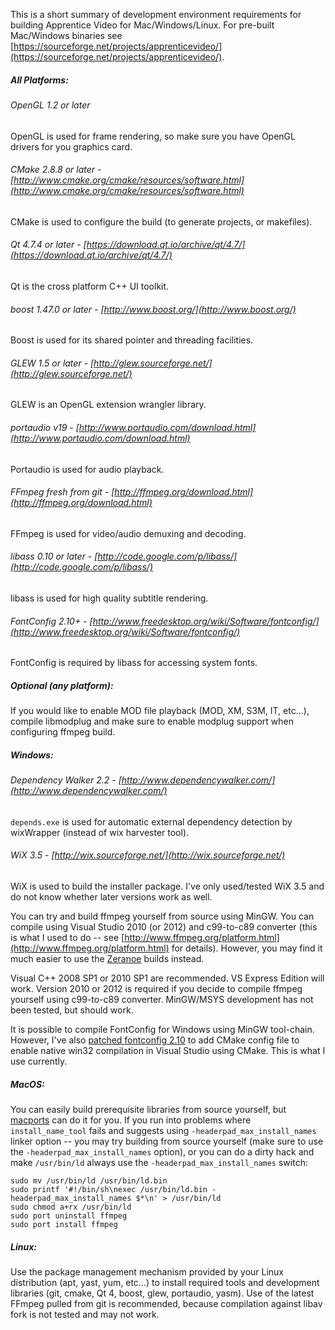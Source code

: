 This is a short summary of development environment requirements for building Apprentice Video for Mac/Windows/Linux. For pre-built Mac/Windows binaries see [https://sourceforge.net/projects/apprenticevideo/](https://sourceforge.net/projects/apprenticevideo/).

##### All Platforms:
###### OpenGL 1.2 or later
OpenGL is used for frame rendering, so make sure you have OpenGL drivers for you graphics card.

###### CMake 2.8.8 or later - [http://www.cmake.org/cmake/resources/software.html](http://www.cmake.org/cmake/resources/software.html)
CMake is used to configure the build (to generate projects, or makefiles).

###### Qt 4.7.4 or later - [https://download.qt.io/archive/qt/4.7/](https://download.qt.io/archive/qt/4.7/)
Qt is the cross platform C++ UI toolkit.

###### boost 1.47.0 or later - [http://www.boost.org/](http://www.boost.org/)
Boost is used for its shared pointer and threading facilities.

###### GLEW 1.5 or later - [http://glew.sourceforge.net/](http://glew.sourceforge.net/)
GLEW is an OpenGL extension wrangler library.

###### portaudio v19 - [http://www.portaudio.com/download.html](http://www.portaudio.com/download.html)
Portaudio is used for audio playback.

###### FFmpeg fresh from git - [http://ffmpeg.org/download.html](http://ffmpeg.org/download.html)
FFmpeg is used for video/audio demuxing and decoding.

###### libass 0.10 or later - [http://code.google.com/p/libass/](http://code.google.com/p/libass/)
libass is used for high quality subtitle rendering.

###### FontConfig 2.10+ - [http://www.freedesktop.org/wiki/Software/fontconfig/](http://www.freedesktop.org/wiki/Software/fontconfig/)
FontConfig is required by libass for accessing system fonts.

##### Optional (any platform):
If you would like to enable MOD file playback (MOD, XM, S3M, IT, etc...), compile libmodplug and make sure to enable modplug support when configuring ffmpeg build.

##### Windows:
###### Dependency Walker 2.2 - [http://www.dependencywalker.com/](http://www.dependencywalker.com/)
`depends.exe` is used for automatic external dependency detection by wixWrapper (instead of wix harvester tool).

###### WiX 3.5 - [http://wix.sourceforge.net/](http://wix.sourceforge.net/)
WiX is used to build the installer package.  I've only used/tested WiX 3.5 and do not know whether later versions work as well.

You can try and build ffmpeg yourself from source using MinGW.  You can compile using Visual Studio 2010 (or 2012) and c99-to-c89 converter (this is what I used to do -- see [http://www.ffmpeg.org/platform.html](http://www.ffmpeg.org/platform.html) for details).  However, you may find it much easier to use the [Zeranoe](http://ffmpeg.zeranoe.com/builds/) builds instead.

Visual C++ 2008 SP1 or 2010 SP1 are recommended. VS Express Edition will work. Version 2010 or 2012 is required if you decide to compile ffmpeg yourself using c99-to-c89 converter. MinGW/MSYS development has not been tested, but should work.

It is possible to compile FontConfig for Windows using MinGW
tool-chain.  However, I've also [patched fontconfig 2.10](http://sourceforge.net/projects/apprenticevideo/files/fontconfig-2.10.x-cmake-patches-for-win32/) to add
CMake config file to enable native win32 compilation in
Visual Studio using CMake.  This is what I use currently.

##### MacOS:
You can easily build prerequisite libraries from source yourself, but [macports](http://www.macports.org/) can do it for you.  If you run into problems where `install_name_tool` fails and suggests using `-headerpad_max_install_names` linker option -- you may try building from source yourself (make sure to use the
`-headerpad_max_install_names` option), or you can do a dirty hack and make `/usr/bin/ld` always use the `-headerpad_max_install_names` switch:
```
sudo mv /usr/bin/ld /usr/bin/ld.bin
sudo printf '#!/bin/sh\nexec /usr/bin/ld.bin -headerpad_max_install_names $*\n' > /usr/bin/ld
sudo chmod a+rx /usr/bin/ld
sudo port uninstall ffmpeg
sudo port install ffmpeg
```

##### Linux:
Use the package management mechanism provided by your Linux distribution (apt, yast, yum, etc...) to install required tools and development libraries (git, cmake, Qt 4, boost, glew, portaudio, yasm).  Use of the latest FFmpeg pulled from git is recommended, because compilation against libav fork is not tested and may not work.

